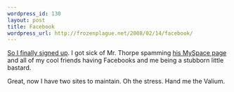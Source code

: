 ```yaml
--- 
wordpress_id: 130
layout: post
title: Facebook
wordpress_url: http://frozenplague.net/2008/02/14/facebook/
---
```

<a href="http://www.facebook.com/profile.php?id=1038886869">So I finally signed up</a>. I got sick of Mr. Thorpe spamming <a href="http://www.myspace.com/iamnotawashingmachine">his MySpace page</a> and all of my cool friends having Facebooks and me being a stubborn little bastard.

Great, now I have two sites to maintain. Oh the stress. Hand me the Valium.
